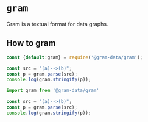 # `gram`

Gram is a textual format for data graphs. 

## How to gram


```js
const {default:gram} = require('@gram-data/gram');

const src = "(a)-->(b)";
const p = gram.parse(src);
console.log(gram.stringify(p));

```

```ts
import gram from '@gram-data/gram'

const src = "(a)-->(b)";
const p = gram.parse(src);
console.log(gram.stringify(p));
```
